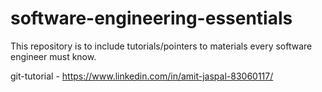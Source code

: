 # software-engineering-essentials

This repository is to include tutorials/pointers to materials every software engineer must know.

git-tutorial - https://www.linkedin.com/in/amit-jaspal-83060117/
